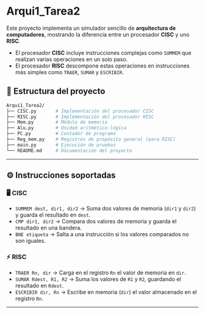 # Arqui1_Tarea2

Este proyecto implementa un simulador sencillo de **arquitectura de computadores**, mostrando la diferencia entre un procesador **CISC** y uno **RISC**.  

- El procesador **CISC** incluye instrucciones complejas como `SUMMEM` que realizan varias operaciones en un solo paso.  
- El procesador **RISC** descompone estas operaciones en instrucciones más simples como `TRAER`, `SUMAR` y `ESCRIBIR`.  


## 📂 Estructura del proyecto

```bash
Arqui1_Tarea2/
├── CISC.py       # Implementación del procesador CISC
├── RISC.py       # Implementación del procesador RISC
├── Mem.py        # Módulo de memoria
├── Alu.py        # Unidad aritmético-lógica
├── PC.py         # Contador de programa
├── Reg_mem.py    # Registros de propósito general (para RISC)
├── main.py       # Ejecución de pruebas
└── README.md     # Documentación del proyecto
```

---

## ⚙️ Instrucciones soportadas

### 🖥️ CISC
- `SUMMEM dest, dir1, dir2` → Suma dos valores de memoria (`dir1` y `dir2`) y guarda el resultado en `dest`.  
- `CMP dir1, dir2` → Compara dos valores de memoria y guarda el resultado en una bandera.  
- `BNE etiqueta` → Salta a una instrucción si los valores comparados no son iguales.  

### ⚡ RISC
- `TRAER Rn, dir` → Carga en el registro `Rn` el valor de memoria en `dir`.  
- `SUMAR Rdest, R1, R2` → Suma los valores de `R1` y `R2`, guardando el resultado en `Rdest`.  
- `ESCRIBIR dir, Rn` → Escribe en memoria (`dir`) el valor almacenado en el registro `Rn`.  

---